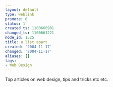 ```yaml
---
layout: default
type: weblink
promote: 0
status: 1
created_ts: 1100660981
changed_ts: 1100661221
node_id: 1525
title: a list apart
created: '2004-11-17'
changed: '2004-11-17'
aliases: []
tags:
- Web Design
---
```

Top articles on web design, tips and tricks etc etc.

